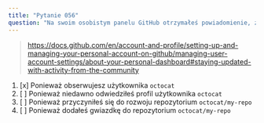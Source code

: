 ```yaml
---
title: "Pytanie 056"
question: "Na swoim osobistym panelu GitHub otrzymałeś powiadomienie, że użytkownik `octocat` utworzył nowe repozytorium `octocat/my-repo`. Dlaczego otrzymałeś to powiadomienie?"
---
```



> https://docs.github.com/en/account-and-profile/setting-up-and-managing-your-personal-account-on-github/managing-user-account-settings/about-your-personal-dashboard#staying-updated-with-activity-from-the-community
1. [x] Ponieważ obserwujesz użytkownika `octocat`
1. [ ] Ponieważ niedawno odwiedziłeś profil użytkownika `octocat`
1. [ ] Ponieważ przyczyniłeś się do rozwoju repozytorium `octocat/my-repo`
1. [ ] Ponieważ dodałeś gwiazdkę do repozytorium `octocat/my-repo`
